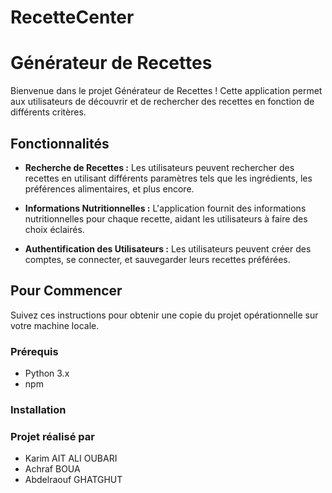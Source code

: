 # RecetteCenter

# Générateur de Recettes

Bienvenue dans le projet Générateur de Recettes ! Cette application permet aux utilisateurs de découvrir et de rechercher des recettes en fonction de différents critères.

## Fonctionnalités

- **Recherche de Recettes :** Les utilisateurs peuvent rechercher des recettes en utilisant différents paramètres tels que les ingrédients, les préférences alimentaires, et plus encore.

- **Informations Nutritionnelles :** L'application fournit des informations nutritionnelles pour chaque recette, aidant les utilisateurs à faire des choix éclairés.

- **Authentification des Utilisateurs :** Les utilisateurs peuvent créer des comptes, se connecter, et sauvegarder leurs recettes préférées.

## Pour Commencer

Suivez ces instructions pour obtenir une copie du projet opérationnelle sur votre machine locale.

### Prérequis

- Python 3.x
- npm
  

### Installation

### Projet réalisé par 
- Karim AIT ALI OUBARI 
- Achraf BOUA
- Abdelraouf GHATGHUT



